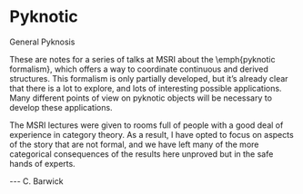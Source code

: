 # Pyknotic
General Pyknosis

These are notes for a series of talks at MSRI about the \emph{pyknotic formalism}, which offers a way to coordinate continuous and derived structures.
This formalism is only partially developed, but it’s already clear that there is a lot to explore, and lots of interesting possible applications.
Many different points of view on pyknotic objects will be necessary to develop these applications.

The MSRI lectures were given to rooms full of people with a good deal of experience in category theory.
As a result, I have opted to focus on aspects of the story that are not formal, and we have left many of the more categorical consequences of the results here unproved but in the safe hands of experts.

--- C. Barwick

